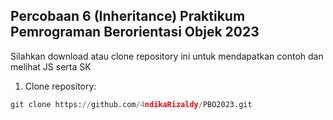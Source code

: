 <h2>Percobaan 6 (Inheritance) Praktikum Pemrograman Berorientasi Objek 2023</h2>
Silahkan download atau clone repository ini untuk mendapatkan contoh dan melihat JS serta SK

1. Clone repository: 

```python
git clone https://github.com/4ndikaRizaldy/PBO2023.git
```